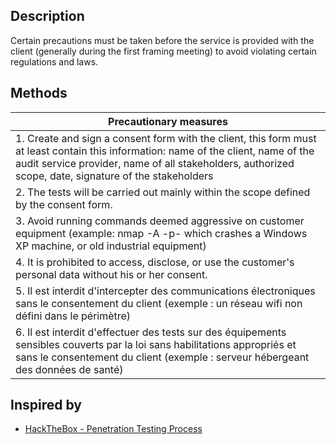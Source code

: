 
## Description

Certain precautions must be taken before the service is provided with the client (generally during the first framing meeting) to avoid violating certain regulations and laws.
## Methods

| Precautionary measures                                                                                                                                                                                                                       |
| -------------------------------------------------------------------------------------------------------------------------------------------------------------------------------------------------------------------------------------------- |
| 1. Create and sign a consent form with the client, this form must at least contain this information: name of the client, name of the audit service provider, name of all stakeholders, authorized scope, date, signature of the stakeholders |
| 2. The tests will be carried out mainly within the scope defined by the consent form.                                                                                                                                                        |
| 3. Avoid running commands deemed aggressive on customer equipment (example: nmap -A -p- which crashes a Windows XP machine, or old industrial equipment)                                                                                     |
| 4. It is prohibited to access, disclose, or use the customer's personal data without his or her consent.                                                                                                                                     |
| 5. Il est interdit d'intercepter des communications électroniques sans le consentement du client (exemple : un réseau wifi non défini dans le périmètre)                                                                                     |
| 6. Il est interdit d'effectuer des tests sur des équipements sensibles couverts par la loi sans habilitations appropriés et sans le consentement du client (exemple : serveur hébergeant des données de santé)                               |

## Inspired by

- [HackTheBox - Penetration Testing Process](https://academy.hackthebox.com/module/details/90)